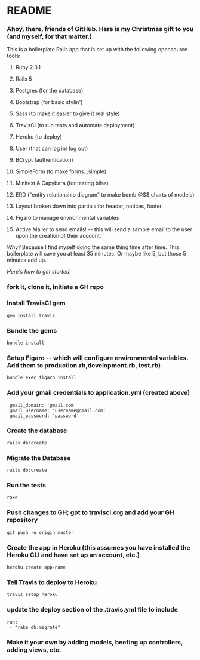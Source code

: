 # README

### Ahoy, there, friends of GitHub. Here is my Christmas gift to you (and myself, for that matter.)

This is a boilerplate Rails app that is set up with the following opensource tools:

1. Ruby 2.3.1

2. Rails 5

3. Postgres (for the database)

4. Bootstrap (for basic stylin')

5. Sass (to make it easier to give it real style)

6. TravisCI (to run tests and automate deployment)

7. Heroku (to deploy)

8. User (that can log in/ log out)

9. BCrypt (authentication)

10. SimpleForm (to make forms...simple)

11. Minitest & Capybara (for testing bliss)

12. ERD ("entity relationship diagram" to make bomb @$$ charts of models)

13. Layout broken down into partials for header, notices, footer.

14. Figaro to manage environmental variables

15. Active Mailer to send emails! -- this will send a sample email to the user upon the creation of their account.

*Why?* Because I find myself doing the same thing time after time. This boilerplate will save you at least 35 minutes. Or maybe like 5, but those 5 minutes add up.

*Here's how to get started:*

### fork it, clone it, initiate a GH repo

### Install TravisCI gem
````
gem install travis
 ````

### Bundle the gems
````
bundle install
 ````

### Setup Figaro -- which will configure environmental variables. Add them to  production.rb,development.rb, test.rb)
````
bundle exec figaro install
 ````

### Add your gmail credentials to application.yml  (created above)
````
 gmail_domain: 'gmail.com'
 gmail_username: 'username@gmail.com'
 gmail_password: 'password'
````


### Create the database
````
rails db:create
 ````

### Migrate the Database
````
rails db:create
 ````


### Run the tests
````
rake
 ````

### Push changes to GH; got to travisci.org and add your GH repository
````
git push -u origin master
 ````

### Create the app in Heroku (this assumes you have installed the Heroku CLI and have set up an account, etc.)
````
heroku create app-name
````

### Tell Travis to deploy to Heroku
````
travis setup heroku
````

### update the deploy section of the .travis.yml file to include
````
run:
 - "rake db:migrate"
````

### Make it your own by adding models, beefing up controllers, adding views, etc.

